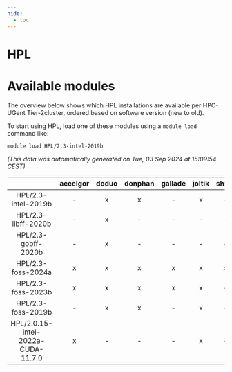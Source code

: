 ```yaml
---
hide:
  - toc
---
```


HPL
===

# Available modules


The overview below shows which HPL installations are available per HPC-UGent Tier-2cluster, ordered based on software version (new to old).

To start using HPL, load one of these modules using a `module load` command like:

```shell
module load HPL/2.3-intel-2019b
```

*(This data was automatically generated on Tue, 03 Sep 2024 at 15:09:54 CEST)*  

| |accelgor|doduo|donphan|gallade|joltik|shinx|skitty|
| :---: | :---: | :---: | :---: | :---: | :---: | :---: | :---: |
|HPL/2.3-intel-2019b|-|x|x|-|x|-|x|
|HPL/2.3-iibff-2020b|-|x|-|-|-|-|-|
|HPL/2.3-gobff-2020b|-|x|-|-|-|-|-|
|HPL/2.3-foss-2024a|x|x|x|x|x|x|x|
|HPL/2.3-foss-2023b|x|x|x|x|x|-|x|
|HPL/2.3-foss-2019b|-|x|x|-|x|-|x|
|HPL/2.0.15-intel-2022a-CUDA-11.7.0|x|-|-|-|x|-|-|
